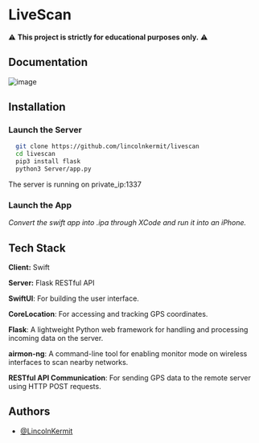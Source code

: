 
# LiveScan


⚠️ **This project is strictly for educational purposes only.** ⚠️




## Documentation

![image](https://github.com/user-attachments/assets/57354cfe-70cf-441a-8af9-155ef635ea93)



## Installation

### Launch the Server

```bash
  git clone https://github.com/lincolnkermit/livescan
  cd livescan
  pip3 install flask
  python3 Server/app.py
```
The server is running on private_ip:1337

### Launch the App

*Convert the swift app into .ipa through XCode and run it into an iPhone.*
## Tech Stack

**Client:** Swift

**Server:** Flask RESTful API



**SwiftUI**: For building the user interface.

**CoreLocation**: For accessing and tracking GPS coordinates.

**Flask**: A lightweight Python web framework for handling and 
processing incoming data on the server.

**airmon-ng**: A command-line tool for enabling monitor mode on 
wireless interfaces to scan nearby networks.

**RESTful API Communication**: For sending GPS data to the remote 
server using HTTP POST requests.



## Authors

- [@LincolnKermit](https://www.github.com/LincolnKermit)

